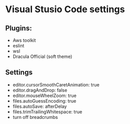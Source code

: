# Visual Stusio Code settings

## Plugins:
* Aws toolkit
* eslint
* wsl
* Dracula Official (soft theme)

## Settings
* editor.cursorSmoothCaretAnimation: true
* editor.dragAndDrop: false
* editor.mouseWheelZoom: true
* files.autoGuessEncoding: true
* files.autoSave: afterDelay
* files.trimTrailingWhitespace: true
* turn off breadcrumbs